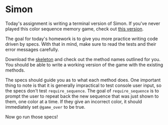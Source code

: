 # Simon

Today's assignment is writing a terminal version of Simon. If you've never played this
color sequence memory game, check out [this version][simon].

The goal for today's homework is to give you more practice writing code driven by specs.
With that in mind, make sure to read the tests and their error messages carefully.

Download the [skeleton][skeleton] and check out the method names outlined for you.
You should be able to write a working version of the game with the existing methods.

The specs should guide you as to what each method does. One important thing to note is
that it is generally impractical to test console user input, so the specs don't test
`require_sequence`. The goal of `require_sequence` is to prompt the user to repeat back
the new sequence that was just shown to them, one color at a time. If they give an incorrect
color, it should immediately set `@game_over` to be true.

Now go run those specs!

[simon]: http://www.freesimon.org/
[skeleton]: http://assets.aaonline.io/fullstack/ruby/homeworks/simon/skeleton.zip
[solution]: http://assets.aaonline.io/fullstack/ruby/homeworks/simon/solution.zip
